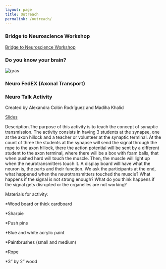 ```yaml
---
layout: page
title: Outreach
permalink: /outreach/
---
```


### Bridge to Neuroscience Workshop

[Bridge to Neuroscience Workshop](http://bridgetoneuroscienceworkshop.com)

### Do you know your brain? 

![gras](https://www.dropbox.com/home/Teaching%20Portfolio_Alexandra%20Colon/Outreach/Neuro%20Talk%20activity?preview=Neuro+Talk+1.JPG)

### Neuro FedEX (Axonal Transport) 

### Neuro Talk Activity

Created by Alexandra Colón Rodríguez and Madiha Khalid	

[Slides](https://www.dropbox.com/s/do3ipxy96qddlyv/Synaptic%20transmission%20drawings.pptx?dl=0)

Description.The purpose of this activity is to teach the concept of synaptic transmission. The activity consists in having 3 students at the synapse, one at the axon hillock and a teacher or volunteer at the synaptic terminal. At the count of three the students at the synapse will send the signal through the rope to the  axon hillock, there the action potential will be sent by a different student to the axon terminal, where there will be a box with foam balls, that when pushed hard will touch the muscle. Then, the muscle will light up when the neurotransmitters touch it. A display board will have what the neuron is, the parts and their function. We ask the participants at the end, what happened when the neurotransmitters touched the muscle? What happens if the signal is not strong enough? What do you think happens if the signal gets disrupted or the organelles are not working?

Materials for activity:

*Wood board or thick cardboard

*Sharpie

*Push pins

*Blue and white acrylic paint 

*Paintbrushes (small and medium)

*Rope 

*3” by 2” wood 

